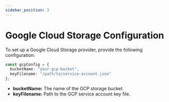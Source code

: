 ```yaml
---
sidebar_position: 3
---
```


# Google Cloud Storage Configuration

To set up a Google Cloud Storage provider, provide the following configuration:

```typescript
const gcpConfig = {
  bucketName: "your-gcp-bucket",
  keyFilename: "/path/to/service-account.json"
};
```

- **bucketName:** The name of the GCP storage bucket.
- **keyFilename:** Path to the GCP service account key file.
